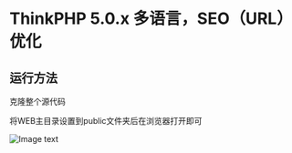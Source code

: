 ThinkPHP 5.0.x 多语言，SEO（URL）优化
===============

## 运行方法

克隆整个源代码

将WEB主目录设置到public文件夹后在浏览器打开即可

![Image text](https://raw.github.com/zealotbinx/repositpry/master/thinkphp-5.0.x-language-search-engine-optimization/public/images/example.png)
